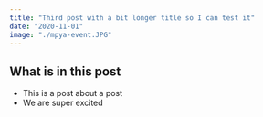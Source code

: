 ```yaml
---
title: "Third post with a bit longer title so I can test it"
date: "2020-11-01"
image: "./mpya-event.JPG"
---
```


## What is in this post

- This is a post about a post
- We are super excited
